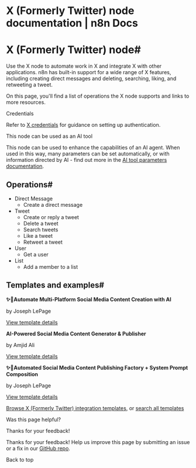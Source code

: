 # X (Formerly Twitter) node documentation | n8n Docs

[ ](https://github.com/n8n-io/n8n-docs/edit/main/docs/integrations/builtin/app-nodes/n8n-nodes-base.twitter.md "Edit this page")

# X (Formerly Twitter) node#

Use the X node to automate work in X and integrate X with other applications. n8n has built-in support for a wide range of X features, including creating direct messages and deleting, searching, liking, and retweeting a tweet. 

On this page, you'll find a list of operations the X node supports and links to more resources.

Credentials

Refer to [X credentials](../../credentials/twitter/) for guidance on setting up authentication. 

This node can be used as an AI tool

This node can be used to enhance the capabilities of an AI agent. When used in this way, many parameters can be set automatically, or with information directed by AI - find out more in the [AI tool parameters documentation](../../../../advanced-ai/examples/using-the-fromai-function/).

## Operations#

  * Direct Message
    * Create a direct message
  * Tweet
    * Create or reply a tweet
    * Delete a tweet
    * Search tweets
    * Like a tweet
    * Retweet a tweet
  * User
    * Get a user
  * List 
    * Add a member to a list

## Templates and examples#

**✨🤖Automate Multi-Platform Social Media Content Creation with AI**

by Joseph LePage

[View template details](https://n8n.io/workflows/3066-automate-multi-platform-social-media-content-creation-with-ai/)

**AI-Powered Social Media Content Generator & Publisher**

by Amjid Ali

[View template details](https://n8n.io/workflows/2950-ai-powered-social-media-content-generator-and-publisher/)

**✨🩷Automated Social Media Content Publishing Factory + System Prompt Composition**

by Joseph LePage

[View template details](https://n8n.io/workflows/3135-automated-social-media-content-publishing-factory-system-prompt-composition/)

[Browse X (Formerly Twitter) integration templates](https://n8n.io/integrations/twitter/), or [search all templates](https://n8n.io/workflows/)

Was this page helpful? 

Thanks for your feedback! 

Thanks for your feedback! Help us improve this page by submitting an issue or a fix in our [GitHub repo](https://github.com/n8n-io/n8n-docs). 

Back to top
